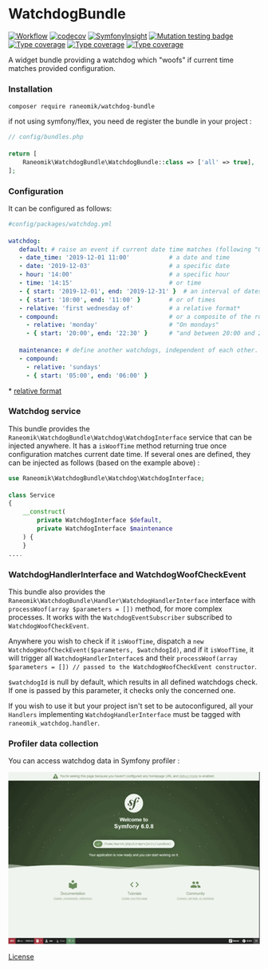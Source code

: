 WatchdogBundle
==============

[![Workflow](https://github.com/raneomik/WatchdogBundle/actions/workflows/workflow.yaml/badge.svg)](https://github.com/raneomik/WatchdogBundle/actions/workflows/workflow.yaml)
[![codecov](https://codecov.io/gh/raneomik/WatchdogBundle/branch/main/graph/badge.svg?token=CAJ62EG1GB)](https://codecov.io/gh/raneomik/WatchdogBundle)
[![SymfonyInsight](https://insight.symfony.com/projects/2fc0de74-a97a-44df-ad48-c5534a2e8065/mini.svg)](https://insight.symfony.com/projects/2fc0de74-a97a-44df-ad48-c5534a2e8065)
[![Mutation testing badge](https://img.shields.io/endpoint?style=flat&url=https%3A%2F%2Fbadge-api.stryker-mutator.io%2Fgithub.com%2Franeomik%2FWatchdogBundle%2Fmain)](https://dashboard.stryker-mutator.io/reports/github.com/raneomik/WatchdogBundle/main)
[![Type coverage](https://shepherd.dev/github/raneomik/WatchdogBundle/coverage.svg)](https://shepherd.dev/github/raneomik/WatchdogBundle)
[![Type coverage](https://shepherd.dev/github/raneomik/WatchdogBundle/level.svg)](https://shepherd.dev/github/raneomik/WatchdogBundle)
[![Type coverage](https://img.shields.io/badge/PHPStan-level%209-brightgreen.svg?style=flat)](https://shepherd.dev/github/raneomik/WatchdogBundle)


A widget bundle providing a watchdog which "woofs" if current time matches provided configuration.


### Installation

    composer require raneomik/watchdog-bundle

if not using symfony/flex, you need de register the bundle in your project :

```php
// config/bundles.php

return [
    Raneomik\WatchdogBundle\WatchdogBundle::class => ['all' => true],
];

```

### Configuration

It can be configured as follows:

 ```yaml
#config/packages/watchdog.yml

watchdog:
    default: # raise an event if current date time matches (following "Or" logic)
    - date_time: '2019-12-01 11:00'           # a date and time
    - date: '2019-12-03'                      # a specific date
    - hour: '14:00'                           # a specific hour            
    - time: '14:15'                           # or time      
    - { start: '2019-12-01', end: '2019-12-31' }  # an interval of dates
    - { start: '10:00', end: '11:00' }        # or of times      
    - relative: 'first wednesday of'          # a relative format*
    - compound:                               # or a composite of the rules above, following "And" logic, for example :
      - relative: 'monday'                    # "On mondays"
      - { start: '20:00', end: '22:30' }      # "and between 20:00 and 22:30"
    
    maintenance: # define another watchdogs, independent of each other.
    - compound:
      - relative: 'sundays' 
      - { start: '05:00', end: '06:00' }
```

\* [relative format](https://www.php.net/manual/datetime.formats.relative.php)


### Watchdog service

This bundle provides the `Raneomik\WatchdogBundle\Watchdog\WatchdogInterface` service that can be injected anywhere.
It has a `isWoofTime` method returning true once configuration matches current date time.
If several ones are defined, they can be injected as follows (based on the example above) :

```php
use Raneomik\WatchdogBundle\Watchdog\WatchdogInterface;

class Service
{
    __construct(
        private WatchdogInterface $default,
        private WatchdogInterface $maintenance
    ) {
    }
....
```

### WatchdogHandlerInterface and WatchdogWoofCheckEvent

This bundle also provides the `Raneomik\WatchdogBundle\Handler\WatchdogHandlerInterface` interface with `processWoof(array $parameters = [])` method, for more complex processes.
It works with the `WatchdogEventSubscriber` subscribed to `WatchdogWoofCheckEvent`.

Anywhere you wish to check if it `isWoofTime`, dispatch a `new WatchdogWoofCheckEvent($parameters, $watchdogId)`, 
and if it `isWoofTime`, it will trigger all `WatchdogHandlerInterface`s 
and their `processWoof(array $parameters = []) // passed to the WatchdogWoofCheckEvent constructor`.

`$watchdogId` is null by default, which results in all defined watchdogs check.
If one is passed by this parameter, it checks only the concerned one.

If you wish to use it but your project isn't set to be autoconfigured, all your `Handlers` implementing `WatchdogHandlerInterface` must be tagged with `raneomik_watchdog.handler`.

### Profiler data collection

You can access watchdog data in Symfony profiler :

![profiler.png](doc/images/profiler.gif)

[License](LICENCE)

